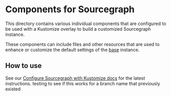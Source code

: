 # Components for Sourcegraph

This directory contains various individual components that are configured to be used with a Kustomize overlay to build a customized Sourcegraph instance.

These components can include files and other resources that are used to enhance or customize the default settings of the [base](../base) instance.

## How to use

See our [Configure Sourcegraph with Kustomize docs](https://docs.sourcegraph.com/admin/deploy/kubernetes/configure) for the latest instructions.
testing to see if this works for a branch name that previously existed
